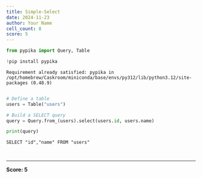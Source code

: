 ```yaml
---
title: Simple-Select
date: 2024-11-23
author: Your Name
cell_count: 8
score: 5
---
```


```python
from pypika import Query, Table
```


```python
!pip install pypika
```

    Requirement already satisfied: pypika in /opt/homebrew/Caskroom/miniconda/base/envs/py312/lib/python3.12/site-packages (0.48.9)



```python

```


```python
# Define a table
users = Table("users")
```


```python
# Build a SELECT query
query = Query.from_(users).select(users.id, users.name)
```


```python
print(query)
```

    SELECT "id","name" FROM "users"



```python

```


```python

```


---
**Score: 5**
